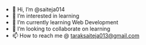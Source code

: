 - 👋 Hi, I’m @saiteja014
- 👀 I’m interested in learning
- 🌱 I’m currently learning Web Development
- 💞️ I’m looking to collaborate on learning
- 📫 How to reach me @ taraksaiteja013@gmail.com

<!---
saiteja014/saiteja014 is a ✨ special ✨ repository because its `README.md` (this file) appears on your GitHub profile.
You can click the Preview link to take a look at your changes.
--->
